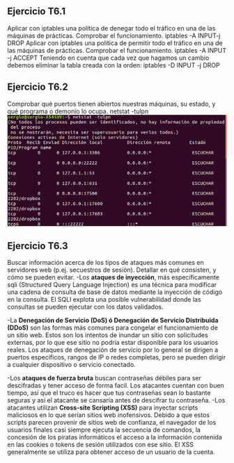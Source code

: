 ## Ejercicio T6.1 ##
Aplicar con iptables una política de denegar todo el tráfico
en una de las máquinas de prácticas.
Comprobar el funcionamiento.
iptables -A INPUT-j DROP
Aplicar con iptables una política de permitir todo el tráfico
en una de las máquinas de prácticas.
Comprobar el funcionamiento.
iptables -A INPUT -j ACCEPT 
Teniendo en cuenta que cada vez que hagamos un cambio debemos eliminar la tabla creada con la orden: iptables -D INPUT -j DROP

 
## Ejercicio T6.2 ##
Comprobar qué puertos tienen abiertos nuestras máquinas,
su estado, y qué programa o demonio lo ocupa. 
netstat -tulpn
![img](./ejercicio2.png)

## Ejercicio T6.3 ##
Buscar información acerca de los tipos de ataques más
comunes en servidores web (p.ej. secuestros de sesión).
Detallar en qué consisten, y cómo se pueden evitar. 
-Los **ataques de inyección**, más específicamente sqli (Structured Query Language Injection) es una técnica para modificar una cadena de consulta de base de datos mediante la inyección de código en la consulta. El SQLI explota una posible vulnerabilidad donde las consultas se pueden ejecutar con los datos validados.

-La **Denegación de Servicio (DoS) ó Denegación de Servicio Distribuida (DDoS)** son las formas más comunes para congelar el funcionamiento de un sitio web. Estos son los intentos de inundar un sitio con solicitudes externas, por lo que ese sitio no podría estar disponible para los usuarios reales. Los ataques de denegación de servicio por lo general se dirigen a puertos específicos, rangos de IP o redes completas, pero se pueden dirigir a cualquier dispositivo o servicio conectado.

-Los **ataques de fuerza bruta** buscan contraseñas débiles para ser descifradas y tener acceso de forma facil. Los atacantes cuentan con buen tiempo, así que el truco es hacer que tus contraseñas sean lo bastante seguras y así el atacante se cansaría antes de descifrar tu contraseña.
-Los atacantes utilizan **Cross-site Scripting (XSS)** para inyectar scripts maliciosos en lo que serían sitios web inofensivos. Debido a que estos scripts parecen provenir de sitios web de confianza, el navegador de los usuarios finales casi siempre ejecuta la secuencia de comandos, la concesión de los piratas informáticos el acceso a la información contenida en las cookies o tokens de sesión utilizados con ese sitio. El XSS generalmente se utiliza para obtener acceso de un usuario de la cuenta.
